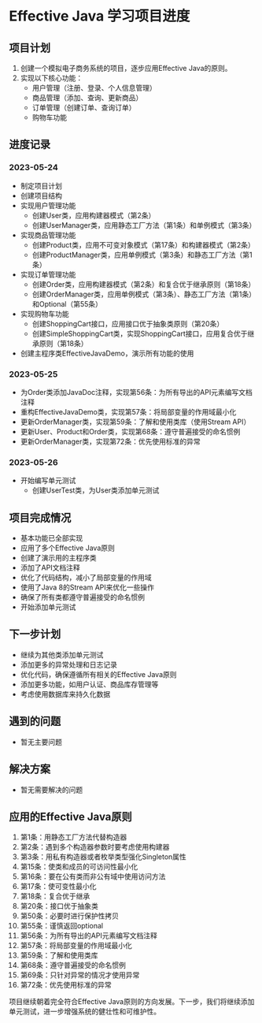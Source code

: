 # Effective Java 学习项目进度

## 项目计划

1. 创建一个模拟电子商务系统的项目，逐步应用Effective Java的原则。
2. 实现以下核心功能：
   - 用户管理（注册、登录、个人信息管理）
   - 商品管理（添加、查询、更新商品）
   - 订单管理（创建订单、查询订单）
   - 购物车功能

## 进度记录

### 2023-05-24
- 制定项目计划
- 创建项目结构
- 实现用户管理功能
  - 创建User类，应用构建器模式（第2条）
  - 创建UserManager类，应用静态工厂方法（第1条）和单例模式（第3条）
- 实现商品管理功能
  - 创建Product类，应用不可变对象模式（第17条）和构建器模式（第2条）
  - 创建ProductManager类，应用单例模式（第3条）和静态工厂方法（第1条）
- 实现订单管理功能
  - 创建Order类，应用构建器模式（第2条）和复合优于继承原则（第18条）
  - 创建OrderManager类，应用单例模式（第3条）、静态工厂方法（第1条）和Optional（第55条）
- 实现购物车功能
  - 创建ShoppingCart接口，应用接口优于抽象类原则（第20条）
  - 创建SimpleShoppingCart类，实现ShoppingCart接口，应用复合优于继承原则（第18条）
- 创建主程序类EffectiveJavaDemo，演示所有功能的使用

### 2023-05-25
- 为Order类添加JavaDoc注释，实现第56条：为所有导出的API元素编写文档注释
- 重构EffectiveJavaDemo类，实现第57条：将局部变量的作用域最小化
- 更新OrderManager类，实现第59条：了解和使用类库（使用Stream API）
- 更新User、Product和Order类，实现第68条：遵守普遍接受的命名惯例
- 更新OrderManager类，实现第72条：优先使用标准的异常

### 2023-05-26
- 开始编写单元测试
  - 创建UserTest类，为User类添加单元测试

## 项目完成情况
- 基本功能已全部实现
- 应用了多个Effective Java原则
- 创建了演示用的主程序类
- 添加了API文档注释
- 优化了代码结构，减小了局部变量的作用域
- 使用了Java 8的Stream API来优化一些操作
- 确保了所有类都遵守普遍接受的命名惯例
- 开始添加单元测试

## 下一步计划
- 继续为其他类添加单元测试
- 添加更多的异常处理和日志记录
- 优化代码，确保遵循所有相关的Effective Java原则
- 添加更多功能，如用户认证、商品库存管理等
- 考虑使用数据库来持久化数据

## 遇到的问题
- 暂无主要问题

## 解决方案
- 暂无需要解决的问题

## 应用的Effective Java原则
1. 第1条：用静态工厂方法代替构造器
2. 第2条：遇到多个构造器参数时要考虑使用构建器
3. 第3条：用私有构造器或者枚举类型强化Singleton属性
4. 第15条：使类和成员的可访问性最小化
5. 第16条：要在公有类而非公有域中使用访问方法
6. 第17条：使可变性最小化
7. 第18条：复合优于继承
8. 第20条：接口优于抽象类
9. 第50条：必要时进行保护性拷贝
10. 第55条：谨慎返回optional
11. 第56条：为所有导出的API元素编写文档注释
12. 第57条：将局部变量的作用域最小化
13. 第59条：了解和使用类库
14. 第68条：遵守普遍接受的命名惯例
15. 第69条：只针对异常的情况才使用异常
16. 第72条：优先使用标准的异常

项目继续朝着完全符合Effective Java原则的方向发展。下一步，我们将继续添加单元测试，进一步增强系统的健壮性和可维护性。
